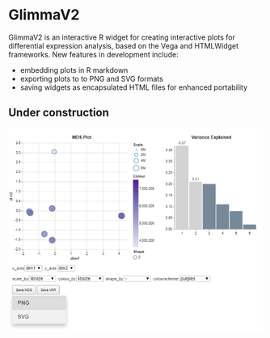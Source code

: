 # GlimmaV2
GlimmaV2 is an interactive R widget for creating interactive plots for differential expression analysis, based on the Vega and HTMLWidget frameworks. New features in development include:
- embedding plots in R markdown
- exporting plots to to PNG and SVG formats
- saving widgets as encapsulated HTML files for enhanced portability
## Under construction
![MDS plot](readme_assets/mdsplot.png "MDS Plot")
